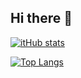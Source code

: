 ## Hi there 👋

[![itHub stats](https://github-readme-stats.vercel.app/api?username=AstrayChao)](https://github.com/anuraghazra/github-readme-stats)

[![Top Langs](https://github-readme-stats.vercel.app/api/top-langs/?username=AstrayChao)](https://github.com/anuraghazra/github-readme-stats)
